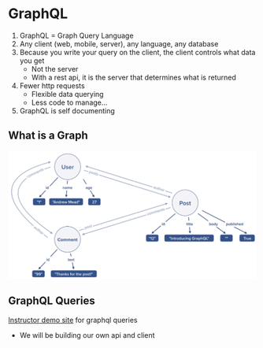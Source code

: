 # GraphQL

1. GraphQL = Graph Query Language
1. Any client (web, mobile, server), any language, any database
1. Because you write your query on the client, the client controls what data you get
    - Not the server
    - With a rest api, it is the server that determines what is returned
1. Fewer http requests
    - Flexible data querying
    - Less code to manage...
1. GraphQL is self documenting

## What is a Graph

![](images/graph.png)

## GraphQL Queries

[Instructor demo site](graphql-demo.mead.io) for graphql queries
- We will be building our own api and client